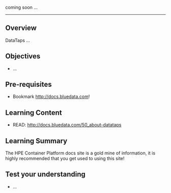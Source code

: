 coming soon ...

---

## Overview

DataTaps ...

## Objectives

- ...

## Pre-requisites

- Bookmark http://docs.bluedata.com!

## Learning Content

- READ: http://docs.bluedata.com/50_about-datataps

## Learning Summary

The HPE Container Platform docs site is a gold mine of information, it is highly recommended that you get used to using this site!

## Test your understanding

- ...
